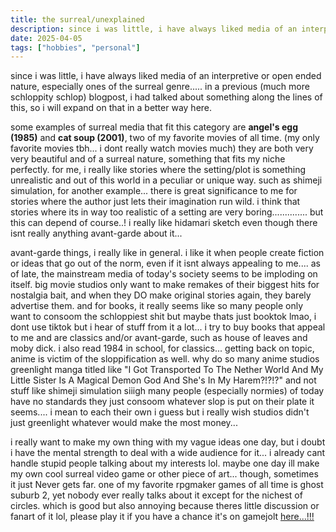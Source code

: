```yaml
---
title: the surreal/unexplained
description: since i was little, i have always liked media of an interpretive or open ended nature, especially ones of the surreal genre.
date: 2025-04-05
tags: ["hobbies", "personal"]
---
```


since i was little, i have always liked media of an interpretive or open ended nature, 
especially ones of the surreal genre..... in a previous (much more schloppity schlop) blogpost, 
i had talked about something along the lines of this, so i will expand on that in a better way here. <br>

some examples of surreal media that fit this category are <b>angel's egg (1985)</b> and <b>cat soup (2001)</b>, two 
of my favorite movies of all time. (my only favorite movies tbh... i dont really watch movies much) they are both 
very very beautiful and of a surreal nature, something that fits my niche perfectly. for me, i really like stories where 
the setting/plot is something unrealistic and out of this world in a peculiar or unique way. such as shimeji simulation, for another example... there is 
great significance to me for stories where the author just lets their imagination run wild. i think that stories where its in way too realistic of a setting 
are very boring.............. but this can depend of course..! i really like hidamari sketch even though there isnt really anything avant-garde about it...<br>

avant-garde things, i really like in general. i like it when people create fiction or ideas that go out of the norm, even if it isnt always 
appealing to me.... as of late, the mainstream media of today's society seems to be imploding on itself. big movie studios only want to make remakes of 
their biggest hits for nostalgia bait, and when they DO make original stories again, they barely advertise them. and for books, it really seems like so many people 
only want to consoom the schloppiest shit but maybe thats just booktok lmao, i dont use tiktok but i hear of stuff from it a lot... i try to buy books that appeal to me and are 
classics and/or avant-garde, such as house of leaves and moby dick. i also read 1984 in school, for classics... getting back on topic, anime is victim of the sloppification as well. 
why do so many anime studios greenlight manga titled like "I Got Transported To The Nether World And My Little Sister Is A Magical Demon God And She's In My Harem?!?!?" and not 
stuff like shimeji simulation siiigh many people (especially normies) of today have no standards they just consoom whatever slop is put on their plate it seems.... i mean 
to each their own i guess but i really wish studios didn't just greenlight whatever would make the most money... <br>

i really want to make my own thing with my vague ideas one day, but i doubt i have the mental strength to deal with a wide audience for it... i already cant handle stupid 
people talking about my interests lol. maybe one day ill make my own cool surreal video game or other piece of art... though, sometimes it just Never gets far. one of my 
favorite rpgmaker games of all time is ghost suburb 2, yet nobody ever really talks about it except for the nichest of circles. which is good but also annoying because theres little 
discussion or fanart of it lol, please play it if you have a chance it's on gamejolt <a href="https://gamejolt.com/games/ghost-suburb-ii-from-sleep-into-the-eyes-of-madness/20897">here...!!!</a>
<br>